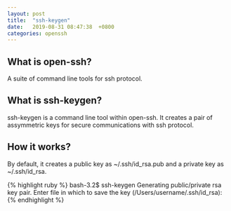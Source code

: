 ```yaml
---
layout: post
title:  "ssh-keygen"
date:   2019-08-31 08:47:38  +0800
categories: openssh
---
```


## What is open-ssh?
A suite of command line tools for ssh protocol.

## What is ssh-keygen?
ssh-keygen is a command line tool within open-ssh. It creates a pair of assymmetric keys for secure communications with ssh protocol.

## How it works?
By default, it creates a public key as ~/.ssh/id_rsa.pub and a private key as ~/.ssh/id_rsa.

{% highlight ruby %}
bash-3.2$ ssh-keygen
Generating public/private rsa key pair.
Enter file in which to save the key (/Users/username/.ssh/id_rsa):
{% endhighlight %}
